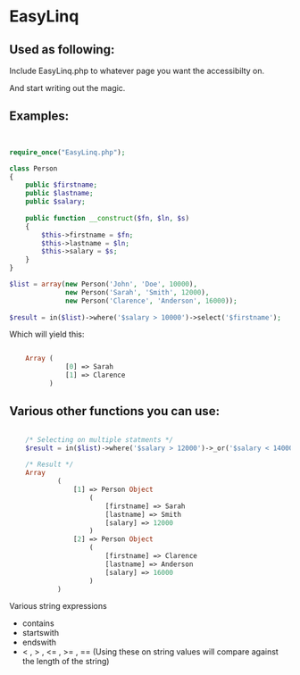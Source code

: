 EasyLinq
========

Used as following:
-----------------

Include EasyLinq.php to whatever page you want the accessibilty on.

And start writing out the magic.

Examples:
---------

```php


require_once("EasyLinq.php");

class Person 
{
    public $firstname;
    public $lastname;
    public $salary;
    
    public function __construct($fn, $ln, $s) 
    {
        $this->firstname = $fn;
        $this->lastname = $ln;
        $this->salary = $s;
    }
}

$list = array(new Person('John', 'Doe', 10000), 
              new Person('Sarah', 'Smith', 12000), 
              new Person('Clarence', 'Anderson', 16000));
        
$result = in($list)->where('$salary > 10000')->select('$firstname');

```

Which will yield this:

```php

    Array ( 
              [0] => Sarah 
              [1] => Clarence 
          )
```

Various other functions you can use:
------------------------------------

```php

    /* Selecting on multiple statments */
    $result = in($list)->where('$salary > 12000')->_or('$salary < 14000')->_and('$lastname contains Smi')->select();
    
    /* Result */
    Array 
            ( 
                [1] => Person Object 
                    ( 
                        [firstname] => Sarah 
                        [lastname] => Smith 
                        [salary] => 12000 
                    ) 
                [2] => Person Object 
                    ( 
                        [firstname] => Clarence 
                        [lastname] => Anderson 
                        [salary] => 16000 
                    ) 
            )

```

Various string expressions

* contains
* startswith
* endswith
* < , > , <= , >= , == (Using these on string values will compare against the length of the string)
